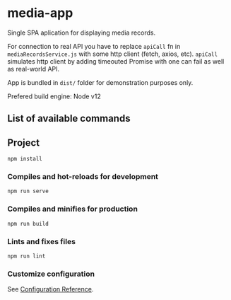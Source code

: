 # media-app

Single SPA aplication for displaying media records. 

For connection to real API you have to replace `apiCall` fn in `mediaRecordsService.js` with some http client (fetch, axios, etc). `apiCall` simulates http client by adding timeouted Promise with one can fail as well as real-world API.

App is bundled in `dist/` folder for demonstration purposes only.

Prefered build engine: Node v12  

## List of available commands

## Project 
```
npm install
```

### Compiles and hot-reloads for development
```
npm run serve
```

### Compiles and minifies for production
```
npm run build
```

### Lints and fixes files
```
npm run lint
```

### Customize configuration
See [Configuration Reference](https://cli.vuejs.org/config/).
